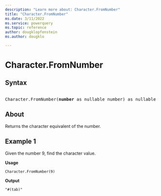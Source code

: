 ```yaml
---
description: "Learn more about: Character.FromNumber"
title: "Character.FromNumber"
ms.date: 3/11/2022
ms.service: powerquery
ms.topic: reference
author: dougklopfenstein
ms.author: dougklo

---
```

# Character.FromNumber

## Syntax

<pre>  
Character.FromNumber(<b>number</b> as nullable number) as nullable text
</pre>
  
## About

Returns the character equivalent of the number.

## Example 1

Given the number 9, find the character value.

**Usage**

```powerquery-m
Character.FromNumber(9)
```

**Output**

`"#(tab)"`
